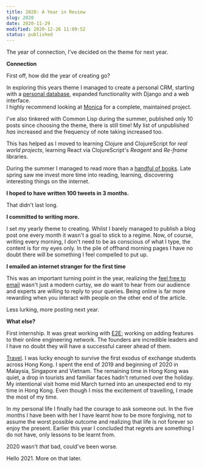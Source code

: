 ```yaml
---
title: 2020: A Year in Review
slug: 2020
date: 2020-11-29 
modified: 2020-12-26 11:09:52
status: published
---
```


The year of connection, I've decided on the theme for next year.

**Connection**

First off, how did the year of creating go?

In exploring this years theme I managed to create a personal CRM, starting with
a [personal database](https://sive.rs/dbt), expanded functionality with Django
and a web interface.  
I highly recommend looking at [Monica](https://www.monicahq.com/) for a complete,
maintained project.

I've also tinkered with Common Lisp during the summer, published only 10 posts
since choosing the theme, there is still time! My list of unpublished _has_
increased and the frequency of note taking increased too.

This has helped as I moved to learning Clojure and ClojureScript for 
_real world projects_, learning React via ClojureScript's
_Reagent_ and _Re-frame_ libraries. 

During the summer I managed to read more than a [handful of books](bookshelf).
Late spring saw me invest more time into reading, learning, discovering
interesting things on the internet.

**I hoped to have written 100 tweets in 3 months.**

That didn't last long.

**I committed to writing more.** 

I set my yearly theme to creating. Whilst I barely managed to publish a blog
post one every month it wasn't a goal to stick to a regime. Now, of course,
writing every morning, I don't need to be as conscious of what I type, the
content is for my eyes only. In the pile of offhand morning pages I have no
doubt there will be something I feel compelled to put up.

**I emailed an internet stranger for the first time**

This was an important turning point in the year, realizing the 
[feel free to email](mailto:nehemiahcampbell@hotmail.co.uk)
wasn't just a modern curtsy, we _do_ want to hear from our audience and experts
are willing to reply to your queries. Being online is far more rewarding
when you interact with people on the other end of the article.

Less lurking, more posting next year.


**What else?**

First internship. It was great working with [E2E](https://eng2eng.net/);
working on adding features to their online engineering network. The founders
are incredible leaders and I have no doubt they will have a successful career
ahead of them.

[Travel](sunset). I was lucky enough to survive the first exodus of exchange
students across Hong Kong. I spent the end of 2019 and beginning of 2020 in
Malaysia, Singapore and Vietnam. The remaining time in Hong Kong was quiet,
a drop in tourists and familiar faces hadn't returned over the holiday.  
My intentional visit home mid March turned into an unexpected end to my time 
in Hong Kong. Even though I miss the excitement of travelling, I made the most
of my time.

In my personal life I finally had the courage to ask someone out. In the five
months I have been with her I have learnt how to be more forgiving, not to
assume the worst possible outcome and realizing that life is not forever so
enjoy the present. Earlier this year I concluded that regrets are something
I do not have, only lessons to be learnt from.


2020 wasn't _that_ bad, could've been worse.

Hello 2021. More on that later.
